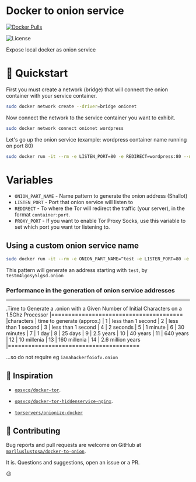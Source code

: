 # Docker to onion service

[![Docker
Pulls](https://img.shields.io/docker/pulls/marlluslustosa/docker-to-onion.svg?style=plastic)](https://hub.docker.com/r/marlluslustosa/docker-to-onion)

![License](https://img.shields.io/badge/License-GPL-blue.svg?style=plastic)

Expose local docker as onion service

# 🚀 Quickstart

First you must create a network (bridge) that will connect the onion container with your service container.

```bash
sudo docker network create --driver=bridge onionet
```

Now connect the network to the service container you want to exhibit.

```bash
sudo docker network connect onionet wordpress
```

Let's go up the onion service (example: wordpress container name running on port 80)

```bash
sudo docker run -it --rm -e LISTEN_PORT=80 -e REDIRECT=wordpress:80 --network=onionet marlluslustosa/docker-to-onion
```



# Variables

- `ONION_PART_NAME` - Name pattern to generate the onion address (Shallot)
- `LISTEN_PORT` - Port that onion service will listen to
- `REDIRECT` - To where the Tor will redirect the traffic (your server), in the
  format `container:port`.
- `PROXY_PORT` - If you want to enable Tor Proxy Socks, use this variable to set which port you want tor listening to.

## Using a custom onion service name

```bash
sudo docker run -it --rm -e ONION_PART_NAME=^test -e LISTEN_PORT=80 -e REDIRECT=wordpress:80 --network=onionet marlluslustosa/docker-to-onion
```

This pattern will generate an address starting with `test`, by `testm4lgosy5lgsd.onion`

### Performance in the generation of onion service addresses

-----------

.Time to Generate a .onion with a Given Number of Initial Characters on a 1.5Ghz Processor
|=======================================
|characters | time to generate (approx.)
|         1 |         less than 1 second
|         2 |         less than 1 second
|         3 |         less than 1 second
|         4 |                  2 seconds
|         5 |                   1 minute
|         6 |                 30 minutes
|         7 |                      1 day
|         8 |                    25 days
|         9 |                  2.5 years
|        10 |                   40 years
|        11 |                  640 years
|        12 |                10 millenia
|        13 |               160 millenia
|        14 |          2.6 million years
|=======================================

...so do not require eg `iamahackerfoiofv.onion`

## :nail_care: Inspiration

- [`opsxcq/docker-tor`](https://github.com/opsxcq/docker-tor).

- [`opsxcq/docker-tor-hiddenservice-nginx`](https://github.com/opsxcq/docker-tor-hiddenservice-nginx).

- [`torservers/onionize-docker`](https://github.com/torservers/onionize-docker)

## 🚧 Contributing

Bug reports and pull requests are welcome on GitHub at [`marlluslustosa/docker-to-onion`](https://github.com/marlluslustosa/docker-to-onion).

It is. Questions and suggestions, open an issue or a PR.

:wink:
